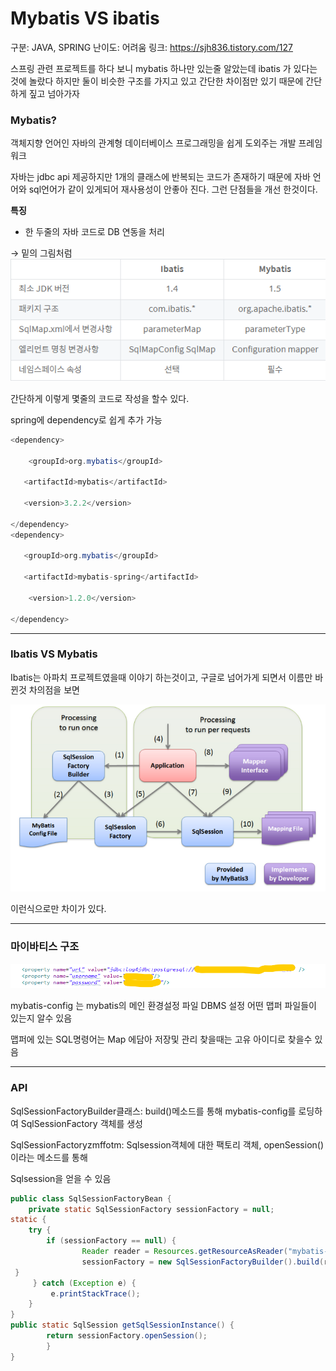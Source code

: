 # Mybatis VS ibatis

구분: JAVA, SPRING
난이도: 어려움
링크: https://sjh836.tistory.com/127

스프링 관련 프로젝트를 하다 보니  mybatis 하나만 있는줄 알았는데 ibatis 가 있다는것에 놀랐다 하지만 둘이 비슷한 구조를 가지고 있고 간단한 차이점만 있기 때문에 간단하게 짚고 넘아가자

### Mybatis?

객체지향 언어인 자바의 관계형 데이터베이스 프로그래밍을 쉽게 도외주는 개발 프레임워크

자바는 jdbc api 제공하지만 1개의 클래스에 반복되는 코드가 존재하기 때문에 자바 언어와 sql언어가 같이 있게되어 재사용성이 안좋아 진다. 그런 단점들을 개선 한것이다.

 

**특징**

- 한 두줄의 자바 코드로 DB 연동을 처리

→ 밑의 그림처럼 
![MybatisvsIbatis1](/image/MybatisvsIbatis1.png)

간단하게 이렇게 몇줄의 코드로 작성을 할수 있다.

spring에 dependency로 쉽게 추가 가능

```java
<dependency>

    <groupId>org.mybatis</groupId>

   <artifactId>mybatis</artifactId>

   <version>3.2.2</version>

</dependency>
<dependency>

   <groupId>org.mybatis</groupId>

   <artifactId>mybatis-spring</artifactId>

    <version>1.2.0</version>

</dependency>
```

---

### Ibatis VS Mybatis

Ibatis는 아파치 프로젝트였을때 이야기 하는것이고, 구글로 넘어가게 되면서 이름만 바뀐것 차의점을 보면

![MybatisvsIbatis1](/image/MybatisvsIbatis2.png)

이런식으로만 차이가 있다. 

---

### 마이바티스 구조

![MybatisvsIbatis1](/image/MybatisvsIbatis3.png)

mybatis-config 는 mybatis의 메인 환경설정 파일 DBMS 설정 어떤 맵퍼 파일들이 있는지 알수 있음

맵퍼에 있는 SQL명령어는 Map 에담아 저장및 관리 찾을때는 고유 아이디로 찾을수 있음

---

### API

SqlSessionFactoryBuilder클래스: build()메소드를 통해 mybatis-config를 로딩하여 SqlSessionFactory 객체를 생성

SqlSessionFactoryzmffotm: Sqlsession객체에 대한 팩토리 객체, openSession()이라는 메소드를 통해

Sqlsession을 얻을 수 있음

```java
public class SqlSessionFactoryBean { 
	private static SqlSessionFactory sessionFactory = null; 
static { 
	try { 
		if (sessionFactory == null) { 
				Reader reader = Resources.getResourceAsReader("mybatis-config.xml"); 
				sessionFactory = new SqlSessionFactoryBuilder().build(reader);
 }
	 } catch (Exception e) {
		 e.printStackTrace(); 
	} 
} 
public static SqlSession getSqlSessionInstance() { 
		return sessionFactory.openSession(); 
		} 
}
```